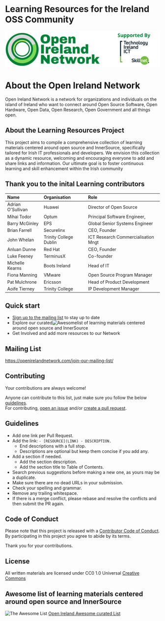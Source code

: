 # Learning Resources for the Ireland OSS Community
<img src="Images\OIN_logo.png" width="600">

# About the Open Ireland Network

Open Ireland Network is a network for organizations and individuals on the island of Ireland who want to connect around Open Source Software, Open Hardware, Open Data, Open Research, Open Government and all things open.
## About the Learning Resources Project


This project aims to compile a comprehensive collection of learning materials centered around open source and InnerSource, specifically tailored for Irish IT professionals and developers. We envision this collection as a dynamic resource, welcoming and encouraging everyone to add and share links and information. Our ultimate goal is to foster continuous learning and skill enhancement within the Irish community


## Thank you to the inital Learning contributors

|Name                  	|Organisation   	        |Role                     			    |
| :-------------------- | :---------------------- | :-------------------------------- |
|Adrian O'Sullivan     	|Huawei 		              |Director of Open Source			      |
|Mihai Todor	       	  |Optum 			              |Principal Software Engineer,		    |
|Barry McGinley	       	|EPS 			                |Global Senior Systems Engineer		  |
|Brian Farrell 		      |Securelinx		            |CEO, Founder					              |
|John Whelan		        |Trinity College Dublin	  |ICT Research Commercialisation Mngt|
|Anluan Dunne 		      |Red Hat 		              |CEO, Founder					              |
|Luke Feeney 		        |TerminusX 		            |Co-founder					                |
|Michelle Kearns 	      |Boots Ireland 		        |Head of IT					                |
|Fiona Manning 		      |VMware 		              |Open Source Program Manager			  |
|Pat Mulchrone 		      |Ericsson		              |Head of Product Development			  |
|Aoife Tierney		      |Trinity College 	        |IP Development Manager				      |

 
## Quick start

- [Sign up to the mailing list](#mailing-list) to stay up to date
- Explore our curated![Awesome](https://awesome.re/badge-flat2.svg)list of learning materials centered around open source and InnerSource 
- Get Involved and add more resources to our Network


## Mailing List

https://openirelandnetwork.com/join-our-mailing-list/

## Contributing


Your contributions are always welcome!

Anyone can contribute to this list, just make sure you follow the below [guidelines](#guidelines).\
For contributing, [open an issue](https://github.com/Open-Ireland-Network/Learning1/issues) and/or [create a pull request](https://github.com/Open-Ireland-Network/Learning1/pulls).

## Guidelines

- Add one link per Pull Request.
- Add the link: `- [RESOURCE](LINK) - DESCRIPTION.`
  - End descriptions with a full stop.
  - Descriptions are optional but keep them concise if you add any.
- Add a section if needed.
  - Add the section description.
  - Add the section title to Table of Contents.
- Search previous suggestions before making a new one, as yours may be a duplicate.
- Make sure there are no dead URLs in your submission.
- Check your spelling and grammar.
- Remove any trailing whitespace.
- If there is a merge conflict, please rebase and resolve the conflicts and then submit the PR again.

## Code of Conduct

Please note that this project is released with a [Contributor Code of Conduct](CODE-OF-CONDUCT).\
By participating in this project you agree to abide by its terms.

Thank you for your contributions.


## License

All written materials are licensed under
CC0 1.0 Universal [Creative Commons](LICENSE)

## Awesome list of learning materials centered around open source and InnerSource
![The Awesome List](https://awesome.re/badge-flat2.svg) [Open Ireland Awesome curated List](Awesomelist.md)

